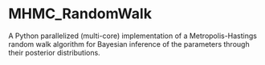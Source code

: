 # MHMC_RandomWalk
A Python parallelized (multi-core) implementation of a Metropolis-Hastings random walk algorithm for Bayesian inference of the parameters through their posterior distributions.
